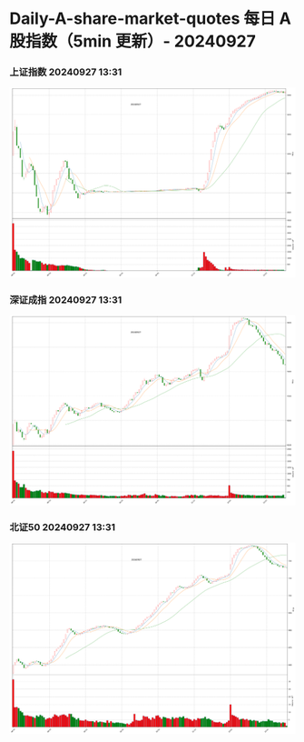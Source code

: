 
# Daily-A-share-market-quotes 每日 A 股指数（5min 更新）- 20240927

### 上证指数 20240927 13:31
![](./fig/2024/9/20240927-sh000001.png)

### 深证成指 20240927 13:31
![](./fig/2024/9/20240927-sz399001.png)

### 北证50 20240927 13:31
![](./fig/2024/9/20240927-bj899050.png)
